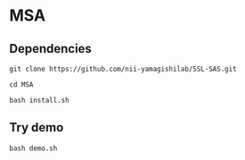 # MSA

## Dependencies
`git clone https://github.com/nii-yamagishilab/SSL-SAS.git`

`cd MSA`

`bash install.sh`

## Try demo

`bash demo.sh`
 
